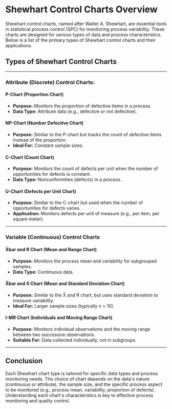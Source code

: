 # Shewhart Control Charts Overview

Shewhart control charts, named after Walter A. Shewhart, are essential tools in statistical process control (SPC) for monitoring process variability. These charts are designed for various types of data and process characteristics. Below is a list of the primary types of Shewhart control charts and their applications.

## Types of Shewhart Control Charts
---
### Attribute (Discrete) Control Charts:

#### P-Chart (Proportion Chart)

- **Purpose:** Monitors the proportion of defective items in a process.
- **Data Type:** Attribute data (e.g., defective or not defective).

#### NP-Chart (Number Defective Chart)

- **Purpose:** Similar to the P-chart but tracks the count of defective items instead of the proportion.
- **Ideal For:** Constant sample sizes.

#### C-Chart (Count Chart)

- **Purpose:** Monitors the count of defects per unit when the number of opportunities for defects is constant.
- **Data Type:** Nonconformities (defects) in a process.

#### U-Chart (Defects per Unit Chart)

- **Purpose:** Similar to the C-chart but used when the number of opportunities for defects varies.
- **Application:** Monitors defects per unit of measure (e.g., per item, per square meter).

---
### Variable (Continuous) Control Charts 

#### X̄bar and R Chart (Mean and Range Chart)

- **Purpose:** Monitors the process mean and variability for subgrouped samples.
- **Data Type:** Continuous data.

#### X̄bar and S Chart (Mean and Standard Deviation Chart)

- **Purpose:** Similar to the X̄ and R chart, but uses standard deviation to measure variability.
- **Ideal For:** Larger sample sizes (typically n > 10).

#### I-MR Chart (Individuals and Moving Range Chart)

- **Purpose:** Monitors individual observations and the moving range between two successive observations.
- **Suitable For:** Data collected individually, not in subgroups.

---
## Conclusion

Each Shewhart chart type is tailored for specific data types and process monitoring needs. The choice of chart depends on the data's nature (continuous or attribute), the sample size, and the specific process aspect to be monitored (e.g., process mean, variability, proportion of defects). Understanding each chart's characteristics is key to effective process monitoring and quality control.


